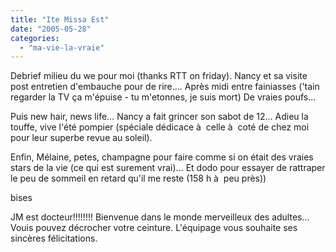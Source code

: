 ```yaml
---
title: "Ite Missa Est"
date: "2005-05-28"
categories: 
  - "ma-vie-la-vraie"
---
```


Debrief milieu du we pour moi (thanks RTT on friday). Nancy et sa visite post entretien d'embauche pour de rire.... Après midi entre fainiasses ('tain regarder la TV ça m'épuise - tu m'etonnes, je suis mort) De vraies poufs...

Puis new hair, news life... Nancy a fait grincer son sabot de 12... Adieu la touffe, vive l'été pompier (spéciale dédicace à  celle à  coté de chez moi pour leur superbe revue au soleil).

Enfin, Mélaine, petes, champagne pour faire comme si on était des vraies stars de la vie (ce qui est surement vrai)... Et dodo pour essayer de rattraper le peu de sommeil en retard qu'il me reste (158 h à  peu près))

bises

JM est docteur!!!!!!!! Bienvenue dans le monde merveilleux des adultes... Vouis pouvez décrocher votre ceinture. L'équipage vous souhaite ses sincères félicitations.
